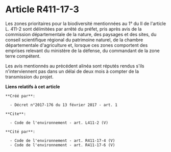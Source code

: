# Article R411-17-3

Les zones prioritaires pour la biodiversité mentionnées au 1° du II de l'article L. 411-2 sont délimitées par arrêté du
préfet, pris après avis de la commission départementale de la nature, des paysages et des sites, du conseil scientifique
régional du patrimoine naturel, de la chambre départementale d'agriculture et, lorsque ces zones comportent des emprises
relevant du ministère de la défense, du commandant de la zone terre compétent. 

Les avis mentionnés au précédent alinéa sont réputés rendus s'ils n'interviennent pas dans un délai de deux mois à compter de
la transmission du projet.

**Liens relatifs à cet article**

	**Créé par**:

	  - Décret n°2017-176 du 13 février 2017 - art. 1

	**Cite**:

	  - Code de l'environnement - art. L411-2 (V)

	**Cité par**:

	  - Code de l'environnement - art. R411-17-4 (V)
	  - Code de l'environnement - art. R411-17-6 (V)
